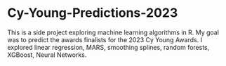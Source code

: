 # Cy-Young-Predictions-2023
This is a side project exploring machine learning algorithms in R. My goal was to predict the awards finalists for the 2023 Cy Young Awards. I explored linear regression, MARS, smoothing splines, random forests, XGBoost, Neural Networks.
